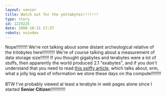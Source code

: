 ```yaml
---
layout: senior
title: Watch out for the yottabytes!!!!!!!
type: story
id: 1229225
date: 2000-10-31 17:57
robots: noindex
---
```

Nope!!!!!!!!! We're not talking about some distant archeological relative of the trilobytes here!!!!!!!!!! We're of course talking about a measurement of data storage size!!!!!!! If you thought gigabytes and terabytes were a lot of stuffs, then apparently the world produced 2.1 "exabytes", and if you don't understand that you need to read <a href="http://www.newstrolls.com/news/dev/rcfoc/column001030.htm">this spiffy article</a>, which talks about, erm, what a jolly big wad of information we store these days on tha compute!!!!!!!!<br/> <br/>BTW I've probably viewed at least a terabyte in web pages alone since I started <b>Senior Citizen</b>!!!!!!!!!!!!